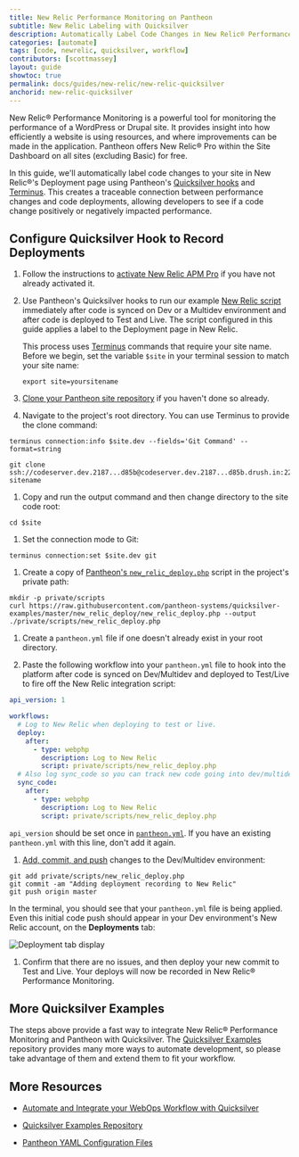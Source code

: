 ```yaml
---
title: New Relic Performance Monitoring on Pantheon
subtitle: New Relic Labeling with Quicksilver
description: Automatically Label Code Changes in New Relic® Performance Monitoring using Quicksilver Hooks.
categories: [automate]
tags: [code, newrelic, quicksilver, workflow]
contributors: [scottmassey]
layout: guide
showtoc: true
permalink: docs/guides/new-relic/new-relic-quicksilver
anchorid: new-relic-quicksilver
---
```


New Relic&reg; Performance Monitoring is a powerful tool for monitoring the performance of a WordPress or Drupal site. It provides insight into how efficiently a website is using resources, and where improvements can be made in the application. Pantheon offers New Relic&reg; Pro within the Site Dashboard on all sites (excluding Basic) for free.

In this guide, we'll automatically label code changes to your site in New Relic&reg;'s Deployment page using Pantheon's [Quicksilver hooks](/quicksilver/#hooks) and [Terminus](/terminus). This creates a traceable connection between performance changes and code deployments, allowing developers to see if a code change positively or negatively impacted performance.

## Configure Quicksilver Hook to Record Deployments

1. Follow the instructions to [activate New Relic APM Pro](/guides/new-relic/activate-new-relic) if you have not already activated it.

1. Use Pantheon's Quicksilver hooks to run our example [New Relic script](https://github.com/pantheon-systems/quicksilver-examples/blob/master/new_relic_deploy/new_relic_deploy.php) immediately after code is synced on Dev or a Multidev environment and after code is deployed to Test and Live. The script configured in this guide applies a label to the Deployment page in New Relic.

    <Alert title="Variables" type="export">

    This process uses [Terminus](/terminus) commands that require your site name. Before we begin, set the variable `$site` in your terminal session to match your site name:

    ```bash{promptUser: user}
    export site=yoursitename
    ```

    </Alert>

1. [Clone your Pantheon site repository](/guides/git/git-config#clone-your-site-codebase) if you haven't done so already.

1. Navigate to the project's root directory. You can use Terminus to provide the clone command:

  ```bash{outputLines:2-3}
  terminus connection:info $site.dev --fields='Git Command' --format=string

  git clone ssh://codeserver.dev.2187...d85b@codeserver.dev.2187...d85b.drush.in:2222/~/repository.git sitename
  ```

1. Copy and run the output command and then change directory to the site code root:

  ```bash{promptUser: user}
  cd $site
  ```

1. Set the connection mode to Git:

  ```bash{promptUser: user}
  terminus connection:set $site.dev git
  ```

1. Create a copy of [Pantheon's `new_relic_deploy.php`](https://github.com/pantheon-systems/quicksilver-examples/blob/master/new_relic_deploy/) script in the project's private path:

  ``` bash{promptUser: user}
  mkdir -p private/scripts
  curl https://raw.githubusercontent.com/pantheon-systems/quicksilver-examples/master/new_relic_deploy/new_relic_deploy.php --output ./private/scripts/new_relic_deploy.php
  ```

1. Create a `pantheon.yml` file if one doesn't already exist in your root directory.

1. Paste the following workflow into your `pantheon.yml` file to hook into the platform after code is synced on Dev/Multidev and deployed to Test/Live to fire off the New Relic integration script:

  ```yaml:title=pantheon.yml
  api_version: 1

  workflows:
    # Log to New Relic when deploying to test or live.
    deploy:
      after:
        - type: webphp
          description: Log to New Relic
          script: private/scripts/new_relic_deploy.php
    # Also log sync_code so you can track new code going into dev/multidev.
    sync_code:
      after:
        - type: webphp
          description: Log to New Relic
          script: private/scripts/new_relic_deploy.php
  ```

   <Alert title="Note" type="info">

   `api_version` should be set once in [`pantheon.yml`](/pantheon-yml). If you have an existing `pantheon.yml` with this line, don't add it again.

   </Alert>

1. [Add, commit, and push](/guides/git/git-config#push-changes-to-pantheon) changes to the Dev/Multidev environment:

  ```bash{promptUser: user}
  git add private/scripts/new_relic_deploy.php
  git commit -am "Adding deployment recording to New Relic"
  git push origin master
  ```

  In the terminal, you should see that your `pantheon.yml` file is being applied. Even this initial code push should appear in your Dev environment's New Relic account, on the **Deployments** tab:

  ![Deployment tab display](../../../images/integrations/newrelic/deploy_tab.png)

1. Confirm that there are no issues, and then deploy your new commit to Test and Live. Your deploys will now be recorded in New Relic&reg; Performance Monitoring.

## More Quicksilver Examples

The steps above provide a fast way to integrate New Relic&reg; Performance Monitoring and Pantheon with Quicksilver. The [Quicksilver Examples](https://github.com/pantheon-systems/quicksilver-examples) repository provides many more ways to automate development, so please take advantage of them and extend them to fit your workflow.

## More Resources

- [Automate and Integrate your WebOps Workflow with Quicksilver](/quicksilver)

- [Quicksilver Examples Repository](https://github.com/pantheon-systems/quicksilver-examples)

- [Pantheon YAML Configuration Files](/pantheon-yml)

